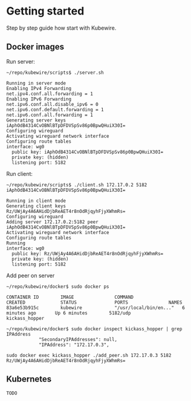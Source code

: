 # Getting started

Step by step guide how start with Kubewire.

## Docker images

Run server:

    ~/repo/kubewire/scripts$ ./server.sh 
    
    Running in server mode
    Enabling IPv4 Forwarding
    net.ipv4.conf.all.forwarding = 1
    Enabling IPv6 Forwarding
    net.ipv6.conf.all.disable_ipv6 = 0
    net.ipv6.conf.default.forwarding = 1
    net.ipv6.conf.all.forwarding = 1
    Generating server keys
    iAphOdB4314CvOBNlBTpDFDVSpSv86p0BpwQHuiX30I=
    Configuring wireguard
    Activating wireguard network interface
    Configuring route tables
    interface: wg0
      public key: iAphOdB4314CvOBNlBTpDFDVSpSv86p0BpwQHuiX30I=
      private key: (hidden)
      listening port: 5182

Run client:

    ~/repo/kubewire/scripts$ ./client.sh 172.17.0.2 5182 iAphOdB4314CvOBNlBTpDFDVSpSv86p0BpwQHuiX30I=
    
    Running in client mode
    Generating client keys
    Rz/UWjAy4A6AHidDjbReAET4r8nOdRjqyhFjyXWhmRs=
    Configuring wireguard
    Adding server 172.17.0.2:5182 peer iAphOdB4314CvOBNlBTpDFDVSpSv86p0BpwQHuiX30I=
    Activating wireguard network interface
    Configuring route tables
    Running
    interface: wg0
      public key: Rz/UWjAy4A6AHidDjbReAET4r8nOdRjqyhFjyXWhmRs=
      private key: (hidden)
      listening port: 5182

Add peer on server

    ~/repo/kubewire/docker$ sudo docker ps
    
    CONTAINER ID        IMAGE               COMMAND                  CREATED             STATUS              PORTS               NAMES
    83a6e53b915c        kubewire            "/usr/local/bin/en..."   6 minutes ago       Up 6 minutes        5182/udp            kickass_hopper

    ~/repo/kubewire/docker$ sudo docker inspect kickass_hopper | grep IPAddress
                "SecondaryIPAddresses": null,
                "IPAddress": "172.17.0.3",
    
    sudo docker exec kickass_hopper ./add_peer.sh 172.17.0.3 5182 Rz/UWjAy4A6AHidDjbReAET4r8nOdRjqyhFjyXWhmRs=

## Kubernetes

    TODO
